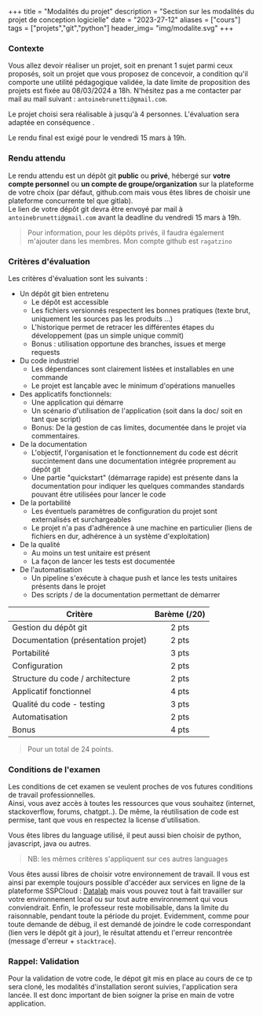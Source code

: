 +++
title = "Modalités du projet"
description = "Section sur les modalités du projet de conception logicielle"
date = "2023-27-12"
aliases = ["cours"]
tags = ["projets","git","python"]
header_img= "img/modalite.svg"
+++

### Contexte

Vous allez devoir réaliser un projet, soit en prenant 1 sujet parmi ceux proposés, soit un projet que vous proposez de concevoir, a condition qu'il comporte une utilité pédagogique validée, la date limite de proposition des projets est fixée au 08/03/2024 a 18h. N'hésitez pas a me contacter par mail au mail suivant : `antoinebrunetti@gmail.com`.

Le projet choisi sera réalisable à jusqu'à 4 personnes. L'évaluation sera adaptée en conséquence .

Le rendu final est exigé pour le vendredi 15 mars à 19h.  

### Rendu attendu

Le rendu attendu est un dépôt git **public** ou **privé**, hébergé sur **votre compte personnel** ou **un compte de groupe/organization** sur la plateforme de votre choix (par défaut, github.com mais vous êtes libres de choisir une plateforme concurrente tel que gitlab).  
Le lien de votre dépôt git devra être envoyé par mail à `antoinebrunetti@gmail.com` avant la deadline du vendredi 15 mars à 19h.

> Pour information, pour les dépôts privés, il faudra également m'ajouter dans les membres. Mon compte github est `ragatzino`
### Critères d'évaluation

Les critères d'évaluation sont les suivants :

- Un dépôt git bien entretenu
  - Le dépôt est accessible
  - Les fichiers versionnés respectent les bonnes pratiques (texte brut, uniquement les sources pas les produits ...)
  - L'historique permet de retracer les différentes étapes du développement (pas un simple unique commit)
  - Bonus : utilisation opportune des branches, issues et merge requests
- Du code industriel
  - Les dépendances sont clairement listées et installables en une commande
  - Le projet est lançable avec le minimum d'opérations manuelles
- Des applicatifs fonctionnels:
  - Une application qui démarre
  - Un scénario d'utilisation de l'application (soit dans la doc/ soit en tant que script)
  - Bonus: De la gestion de cas limites, documentée dans le projet via commentaires.
- De la documentation
  - L'objectif, l'organisation et le fonctionnement du code est décrit succintement dans une documentation intégrée proprement au dépôt git
  - Une partie "quickstart" (démarrage rapide) est présente dans la documentation pour indiquer les quelques commandes standards pouvant être utilisées pour lancer le code
- De la portabilité
  - Les éventuels paramètres de configuration du projet sont externalisés et surchargeables  
  - Le projet n'a pas d'adhérence à une machine en particulier (liens de fichiers en dur, adhérence à un système d'exploitation)
- De la qualité
  - Au moins un test unitaire est présent
  - La façon de lancer les tests est documentée
- De l'automatisation
  - Un pipeline s'exécute à chaque push et lance les tests unitaires présents dans le projet
  - Des scripts / de la documentation permettant de démarrer
 
| Critère   |   Barème (/20)    |
|----------|:-------------:|
| Gestion du dépôt git |  2 pts | 
| Documentation (présentation projet) |  2 pts | 
| Portabilité | 3 pts |
| Configuration | 2 pts |
| Structure du code / architecture |    2 pts   | 
| Applicatif fonctionnel | 4 pts |
| Qualité du code - testing | 3 pts |
| Automatisation | 2 pts |
| Bonus | 4 pts | 

> Pour un total de 24 points.

### Conditions de l'examen

Les conditions de cet examen se veulent proches de vos futures conditions de travail professionnelles.  
Ainsi, vous avez accès à toutes les ressources que vous souhaitez (internet, stackoverflow, forums, chatgpt..). De même, la réutilisation de code est permise, tant que vous en respectez la license d'utilisation.  

Vous êtes libres du language utilisé, il peut aussi bien choisir de python, javascript, java ou autres.

> NB: les mêmes critères s'appliquent sur ces autres languages

Vous êtes aussi libres de choisir votre environnement de travail. Il vous est ainsi par exemple toujours possible d'accéder aux services en ligne de la plateforme SSPCloud : [Datalab](https://datalab.sspcloud.fr) mais vous pouvez tout à fait travailler sur votre environnement local ou sur tout autre environnement qui vous conviendrait.
Enfin, le professeur reste mobilisable, dans la limite du raisonnable, pendant toute la période du projet. Evidemment, comme pour toute demande de débug, il est demandé de joindre le code correspondant (lien vers le dépôt git à jour), le résultat attendu et l'erreur rencontrée (message d'erreur + `stacktrace`).

### Rappel: Validation

Pour la validation de votre code, le dépot git mis en place au cours de ce tp sera cloné, les modalités d'installation seront suivies, l'application sera lancée. Il est donc important de bien soigner la prise en main de votre application.

